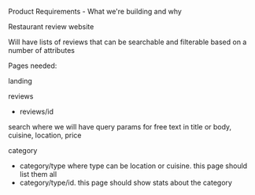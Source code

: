 Product Requirements - What we're building and why

Restaurant review website

Will have lists of reviews that can be searchable and filterable based on a number of attributes

Pages needed:

landing

reviews
- reviews/id

search where we will have query params for free text in title or body, cuisine, location, price

category
- category/type where type can be location or cuisine. this page should list them all
- category/type/id. this page should show stats about the category
